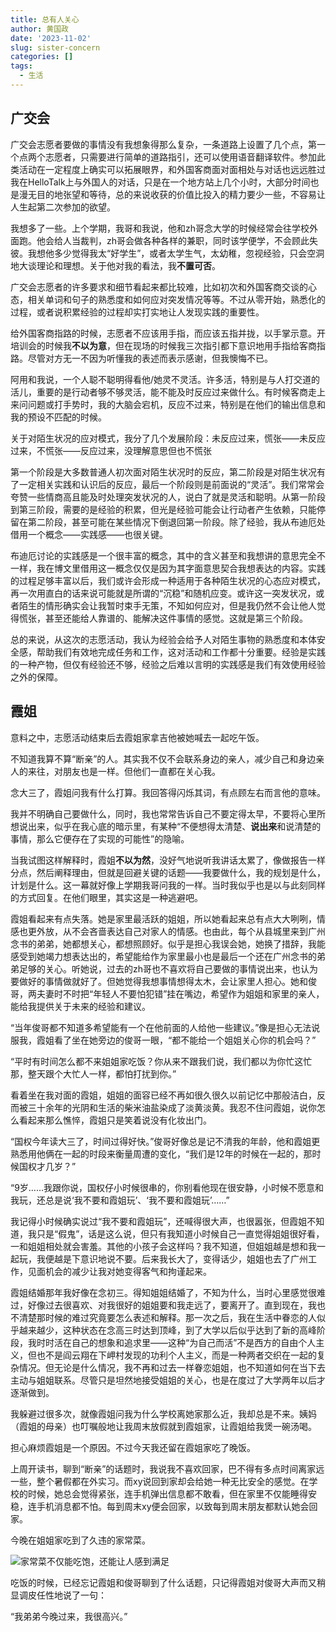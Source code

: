 ```yaml
---
title: 总有人关心
author: 黄国政
date: '2023-11-02'
slug: sister-concern
categories: []
tags:
  - 生活
---
```


<!--more-->

## 广交会

广交会志愿者要做的事情没有我想象得那么复杂，一条道路上设置了几个点，第一个点两个志愿者，只需要进行简单的道路指引，还可以使用语音翻译软件。参加此类活动在一定程度上确实可以拓展眼界，和外国客商面对面相处与对话也远远胜过我在HelloTalk上与外国人的对话，只是在一个地方站上几个小时，大部分时间也是漫无目的地张望和等待，总的来说收获的价值比投入的精力要少一些，不容易让人生起第二次参加的欲望。

我想多了一些。上个学期，我哥和我说，他和zh哥念大学的时候经常会往学校外面跑。他会给人当裁判，zh哥会做各种各样的兼职，同时该学便学，不会顾此失彼。我想他多少觉得我太“好学生”，或者太学生气，太幼稚，忽视经验，只会空洞地大谈理论和理想。关于他对我的看法，我**不置可否**。

广交会志愿者的许多要求和细节看起来都比较难，比如初次和外国客商交谈的心态，相关单词和句子的熟悉度和如何应对突发情况等等。不过从零开始，熟悉化的过程，或者说积累经验的过程却实打实地让人发现实践的重要性。

给外国客商指路的时候，志愿者不应该用手指，而应该五指并拢，以手掌示意。开培训会的时候我**不以为意**，但在现场的时候我三次指引都下意识地用手指给客商指路。尽管对方无一不因为听懂我的表述而表示感谢，但我懊悔不已。

阿用和我说，一个人聪不聪明得看他/她灵不灵活。许多活，特别是与人打交道的活儿，重要的是行动者够不够灵活，能不能及时反应过来做什么。有时候客商走上来问问题或打手势时，我的大脑会宕机，反应不过来，特别是在他们的输出信息和我的预设不匹配的时候。

关于对陌生状况的应对模式，我分了几个发展阶段：未反应过来，慌张——未反应过来，不慌张——反应过来，没理解意思但也不慌张

第一个阶段是大多数普通人初次面对陌生状况时的反应，第二阶段是对陌生状况有了一定相关实践和认识后的反应，最后一个阶段则是前面说的“灵活”。我们常常会夸赞一些情商高且能及时处理突发状况的人，说白了就是灵活和聪明。从第一阶段到第三阶段，需要的是经验的积累，但光是经验可能会让行动者产生依赖，只能停留在第二阶段，甚至可能在某些情况下倒退回第一阶段。除了经验，我从布迪厄处借用一个概念——实践感——也很关键。

布迪厄讨论的实践感是一个很丰富的概念，其中的含义甚至和我想讲的意思完全不一样，我在博文里借用这一概念仅仅是因为其字面意思契合我想表达的内容。实践的过程足够丰富以后，我们或许会形成一种适用于各种陌生状况的心态应对模式，再一次用直白的话来说可能就是所谓的“沉稳”和随机应变。或许这一突发状况，或者陌生的情形确实会让我暂时束手无策，不知如何应对，但是我仍然不会让他人觉得慌张，甚至还能给人靠谱的、能解决这件事情的感觉。这就是第三个阶段。

总的来说，从这次的志愿活动，我认为经验会给予人对陌生事物的熟悉度和本体安全感，帮助我们有效地完成任务和工作，这对活动和工作都十分重要。经验是实践的一种产物，但仅有经验还不够，经验之后难以言明的实践感是我们有效使用经验之外的保障。

## 霞姐

意料之中，志愿活动结束后去霞姐家拿吉他被她喊去一起吃午饭。

不知道我算不算“断亲”的人。其实我不仅不会联系身边的亲人，减少自己和身边亲人的来往，对朋友也是一样。但他们一直都在关心我。

念大三了，霞姐问我有什么打算。我回答得闪烁其词，有点顾左右而言他的意味。

我并不明确自己要做什么，同时，我也常常告诉自己不要定得太早，不要将心里所想说出来，似乎在我心底的暗示里，有某种“不便想得太清楚、**说出来**和说清楚的事情，那么它便存在了实现的可能性”的隐喻。

当我试图这样解释时，霞姐**不以为然**，没好气地说听我讲话太累了，像做报告一样分点，然后阐释理由，但就是回避关键的话题——我要做什么，我的规划是什么，计划是什么。这一幕就好像上学期我哥问我的一样。当时我似乎也是以与此刻同样的方式回复。在他们眼里，其实这是一种逃避吧。

霞姐看起来有点失落。她是家里最活跃的姐姐，所以她看起来总有点大大咧咧，情感也更外放，从不会吝啬表达自己对家人的情感。也由此，每个从县城里来到广州念书的弟弟，她都想关心，都想照顾好。似乎是担心我误会她，她换了措辞，我能感受到她竭力想表达出的，希望能给作为家里最小也是最后一个还在广州念书的弟弟足够的关心。听她说，过去的zh哥也不喜欢将自己要做的事情说出来，也认为要做好的事情做就好了。但她觉得我想事情想得太木，会让家里人担心。她和俊哥，两夫妻时不时把“年轻人不要怕犯错”挂在嘴边，希望作为姐姐和家里的亲人，能给我提供关于未来的经验和建议。

“当年俊哥都不知道多希望能有一个在他前面的人给他一些建议。”像是担心无法说服我，霞姐看了坐在她旁边的俊哥一眼，“都不能给一个姐姐关心你的机会吗？”

“平时有时间怎么都不来姐姐家吃饭？你从来不跟我们说，我们都以为你忙这忙那，整天跟个大忙人一样，都怕打扰到你。”

看着坐在我对面的霞姐，姐姐的面容已经不再如很久很久以前记忆中那般洁白，反而被三十余年的光阴和生活的柴米油盐染成了淡黄淡黄。我忍不住问霞姐，说你怎么看起来那么憔悴，霞姐只是笑着说没有化妆出门。

“国权今年读大三了，时间过得好快。”俊哥好像总是记不清我的年龄，他和霞姐更熟悉用他俩在一起的时段来衡量周遭的变化，“我们是12年的时候在一起的，那时候国权才几岁？”

“9岁……我跟你说，国权仔小时候很串的，你别看他现在很安静，小时候不愿意和我玩，还总是说‘我不要和霞姐玩’、‘我不要和霞姐玩’……”

我记得小时候确实说过“我不要和霞姐玩”，还喊得很大声，也很嚣张，但霞姐不知道，我只是“假鬼”，话是这么说，但只有我知道小时候自己一直觉得姐姐很好看，一和姐姐相处就会害羞。其他的小孩子会这样吗？我不知道，但姐姐越是想和我一起玩，我便越是下意识地说不要。后来我长大了，变得话少，姐姐也去了广州工作，见面机会的减少让我对她变得客气和拘谨起来。

霞姐结婚那年我好像在念初三。得知姐姐结婚了，不知为什么，当时心里感觉很难过，好像过去很喜欢、对我很好的姐姐要和我走远了，要离开了。直到现在，我也不清楚那时候的难过究竟要怎么表述和解释。那一次之后，我在生活中眷恋的人似乎越来越少，这种状态在念高三时达到顶峰，到了大学以后似乎达到了新的高峰阶段，我时时活在自己的想象和追求里——这种“为自己而活”不是西方的自由个人主义，但也不是阎云翔在下岬村发现的功利个人主义，而是一种两者交织在一起的复杂情况。但无论是什么情况，我不再和过去一样眷恋姐姐，也不知道如何在当下去主动与姐姐联系。尽管只是坦然地接受姐姐的关心，也是在度过了大学两年以后才逐渐做到。

我躲避过很多次，就像霞姐问我为什么学校离她家那么近，我却总是不来。姨妈（霞姐的母亲）也叮嘱般地让我周末放假就到霞姐家，让霞姐给我煲一碗汤喝。

担心麻烦霞姐是一个原因。不过今天我还留在霞姐家吃了晚饭。

上周开读书，聊到“断亲”的话题时，我说我不喜欢回家，巴不得有多点时间离家远一些，整个暑假都在外实习。而xy说回到家却会给她一种无比安全的感觉。在学校的时候，她总会觉得紧张，连手机弹出信息都不敢看，但在家里不仅能睡得安稳，连手机消息都不怕。每到周末xy便会回家，以致每到周末朋友都默认她会回家。

今晚在姐姐家吃到了久违的家常菜。

![家常菜不仅能吃饱，还能让人感到满足](https://cdn.jsdelivr.net/residualsun1/blog-static/images/2023/11/11-02-concern.jpg)

吃饭的时候，已经忘记霞姐和俊哥聊到了什么话题，只记得霞姐对俊哥大声而又稍显调皮任性地说了一句：

“我弟弟今晚过来，我很高兴。”